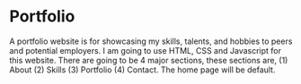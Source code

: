 # Portfolio
A portfolio website is for showcasing my skills, talents, and hobbies to peers and potential employers.
I am going to use HTML, CSS and Javascript for this website.
There are going to be 4 major sections, these sections are,
(1) About
(2) Skills
(3) Portfolio
(4) Contact.
The home page will be default.
